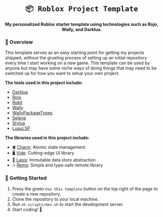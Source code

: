 <!-- Allow this file to not have a first line heading -->
<!-- markdownlint-disable-file MD041 no-emphasis-as-heading -->

<!-- inline html -->
<!-- markdownlint-disable-file MD033 -->

<div align="center">

<!--- FIXME: Pick an emoji and name your project! --->
# `📦 Roblox Project Template`

<!--- FIXME: Write short catchy description/tagline of project --->
**My personalized Roblox starter template using technologies such as Rojo, Wally, and Darklua.**

</div>

### 📝 Overview

This template serves as an easy starting point for getting my projects shipped, without the grueling process of setting up an initial repository every time I start working on a new game. This template can be used by anyone but may have some niche ways of doing things that may need to be switched up for how you want to setup your own project.

**The tools used in this project include:**

-   [Darklua](https://darklua.com/)
-   [Rojo](https://rojo.space/)
-   [Rokit](https://github.com/rojo-rbx/rokit)
-   [Wally](https://wally.run/)
-   [WallyPackageTypes]("https://github.com/JohnnyMorganz/wally-package-types")
-   [Selene]("https://github.com/Kampfkarren/selene")
-   [Stylua]("https://github.com/JohnnyMorganz/StyLua")
-   [LuauLSP]("https://github.com/JohnnyMorganz/luau-lsp")

**The libraries used in this project include:**

-   🍀 [Charm](https://github.com/littensy/charm): Atomic state management
-   🖥️ [Vide](https://centau.github.io/vide): Cutting-edge UI library
-   💎 [Lapis](https://nezuo.github.io/lapis): Immutable data store abstraction
-   🔥 [Remo](https://github.com/littensy/remo): Simple and type-safe remote library

### 🚀 Getting Started

1. Press the green `Use this template` button on the top right of the page to create a new repository.
2. Clone the repository to your local machine.
3. Run `sh scripts/dev.sh` to start the development server.
4. Start coding! 🎉
